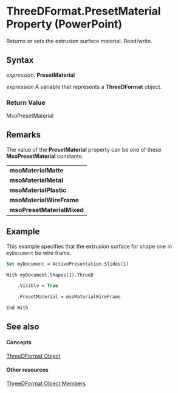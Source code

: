 
# ThreeDFormat.PresetMaterial Property (PowerPoint)

Returns or sets the extrusion surface material. Read/write.


## Syntax

 _expression_. **PresetMaterial**

 _expression_ A variable that represents a **ThreeDFormat** object.


### Return Value

MsoPresetMaterial


## Remarks

The value of the  **PresetMaterial** property can be one of these **MsoPresetMaterial** constants.


||
|:-----|
|**msoMaterialMatte**|
|**msoMaterialMetal**|
|**msoMaterialPlastic**|
|**msoMaterialWireFrame**|
|**msoPresetMaterialMixed**|

## Example

This example specifies that the extrusion surface for shape one in  `myDocument` be wire frame.


```vb
Set myDocument = ActivePresentation.Slides(1)

With myDocument.Shapes(1).ThreeD

    .Visible = True

    .PresetMaterial = msoMaterialWireFrame

End With
```


## See also


#### Concepts


[ThreeDFormat Object](d6eb7b36-57df-727e-fc5b-50b8c4790c1c.md)
#### Other resources


[ThreeDFormat Object Members](8d24e2d8-6579-5a14-f403-aaa77b6ed0a6.md)
